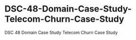 # DSC-48-Domain-Case-Study-Telecom-Churn-Case-Study
DSC 48 Domain Case Study Telecom Churn Case Study
